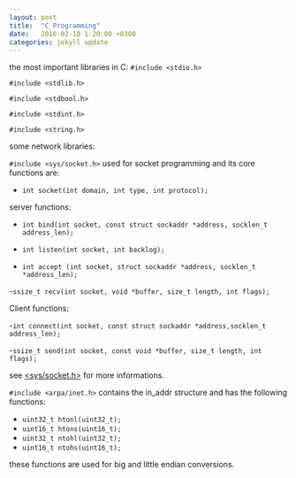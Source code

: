 ```yaml
---
layout: post
title:  "C Programming"
date:   2016-02-10 1:20:00 +0300
categories: jekyll update
---
```

the most important libraries in C:
```#include <stdio.h>```

```#include <stdlib.h>```

```#include <stdbool.h>```

```#include <stdint.h>```

```#include <string.h>```

some network libraries:

```#include <sys/socket.h>``` used for socket programming and its core functions are:

- ```int socket(int domain, int type, int protocol);```

server functions:

- ```int bind(int socket, const struct sockaddr *address, socklen_t address_len);```

- ```int listen(int socket, int backlog);```

- ```int accept (int socket, struct sockaddr *address, socklen_t *address_len);```

-```ssize_t recv(int socket, void *buffer, size_t length, int flags);```

Client functions:

-```int connect(int socket, const struct sockaddr *address,socklen_t address_len);```

-```ssize_t send(int socket, const void *buffer, size_t length, int flags);```

see [<sys/socket.h>][<sys/socket.h>] for more informations.


```#include <arpa/inet.h>``` contains the in_addr structure and has the following functions:
- ```uint32_t htonl(uint32_t);```
- ```uint16_t htons(uint16_t);```
- ```uint32_t ntohl(uint32_t);```
- ```uint16_t ntohs(uint16_t);```

these functions are used for big and little endian conversions.

[<sys/socket.h>]:http://pubs.opengroup.org/onlinepubs/7908799/xns/syssocket.h.html
